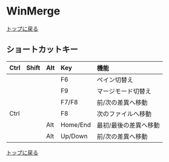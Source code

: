 
# WinMerge

[トップに戻る](../index.md)

## ショートカットキー

|Ctrl|Shift|Alt|Key|機能|
|:---|:---|:---|:---|:---|
||||F6|ペイン切替え|
||||F9|マージモード切替え|
||||F7/F8|前/次の差異へ移動|
|Ctrl|||F8|次のファイルへ移動|
|||Alt|Home/End|最初/最後の差異へ移動|
|||Alt|Up/Down|前/次の差異へ移動|

[トップに戻る](../index.md)
